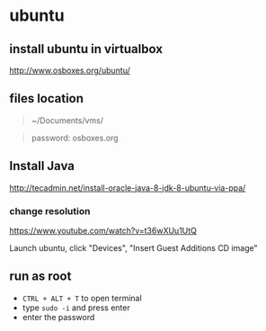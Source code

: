 # ubuntu

## install ubuntu in virtualbox

http://www.osboxes.org/ubuntu/

## files location

> ~/Documents/vms/

> password: osboxes.org

## Install Java

http://tecadmin.net/install-oracle-java-8-jdk-8-ubuntu-via-ppa/

### change resolution
https://www.youtube.com/watch?v=t36wXUu1UtQ

Launch ubuntu, click "Devices", "Insert Guest Additions CD image"

## run as root

- `CTRL + ALT + T` to open terminal
- type `sudo -i` and press enter
- enter the password
